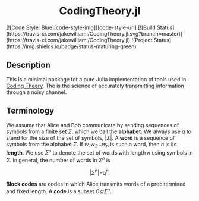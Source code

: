 <h1 align="center">
    CodingTheory.jl
</h1>
[![Code Style: Blue][code-style-img]][code-style-url] [![Build Status](https://travis-ci.com/jakewilliami/CodingTheory.jl.svg?branch=master)](https://travis-ci.com/jakewilliami/CodingTheory.jl) ![Project Status](https://img.shields.io/badge/status-maturing-green)

## Description
This is a minimal package for a pure Julia implementation of tools used in [Coding Theory](https://en.wikipedia.org/wiki/Coding_theory).  The is the science of accurately transmitting information through a noisy channel.

## Terminology
We assume that Alice and Bob communicate by sending sequences of symbols from a finite set *&Sigma;*, which we call the **alphabet**.  We always use *q* to stand for the size of the set of symbols, |*&Sigma;*|.  A **word** is a sequence of symbols from the alphabet *&Sigma;*.  If *w<sub>1</sub>w<sub>2</sub>...w<sub>n</sub>* is such a word, then *n* is its **length**.  We use *&Sigma;<sup>n</sup>* to denote the set of words with length *n* using symbols in *&Sigma;*.  In general, the number of words in *&Sigma;<sup>n</sup>* is
<p align="center">
    |&Sigma;<sup>n</sup>|=q<sup>n</sup>.
</p>

**Block codes** are codes in which Alice transmits words of a preditermined and fixed length.  A **code** is a subset *C&SubsetEqual;&Sigma;<sup>n</sup>*.

